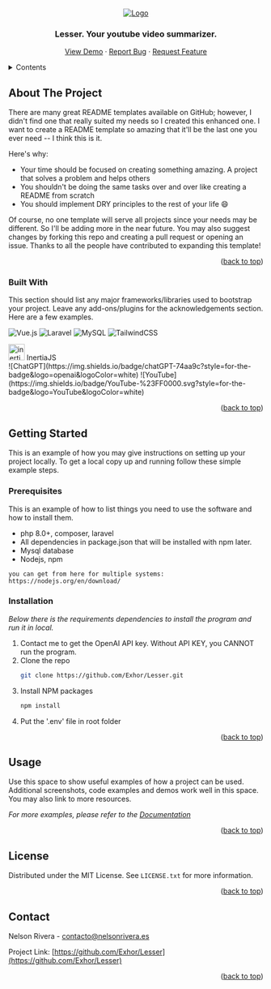 
<a name="readme-top"></a>

<!-- PROJECT LOGO -->
<br />
<div align="center">
  <a href="https://www.nelsonrivera.es/">
    <img src="https://i.imgur.com/vqq17xp.png" alt="Logo">
  </a>
  <h3 align="center">Lesser. Your youtube video summarizer.</h3>

  <p align="center">
    <a href="https://www.nelsonrivera.es/">View Demo</a>
    ·
    <a href="https://github.com/Exhore/Lesser/issues/new?labels=bug&template=bug-report---.md">Report Bug</a>
    ·
    <a href="https://github.com/Exhore/Lesser/issues/new?labels=enhancement&template=feature-request---.md">Request Feature</a>
  </p>
</div>

<!-- TABLE OF CONTENTS -->
<details>
  <summary>Contents</summary>
  <ol>
    <li>
      <a href="#about-the-project">About The Project</a>
      <ul>
        <li><a href="#built-with">Built With</a></li>
      </ul>
    </li>
    <li>
      <a href="#getting-started">Getting Started</a>
      <ul>
        <li><a href="#prerequisites">Prerequisites</a></li>
        <li><a href="#installation">Installation</a></li>
      </ul>
    </li>
    <li><a href="#usage">Usage</a></li>
    <li><a href="#license">License</a></li>
    <li><a href="#contact">Contact</a></li>
  </ol>
</details>



<!-- ABOUT THE PROJECT -->
## About The Project

There are many great README templates available on GitHub; however, I didn't find one that really suited my needs so I created this enhanced one. I want to create a README template so amazing that it'll be the last one you ever need -- I think this is it.

Here's why:
* Your time should be focused on creating something amazing. A project that solves a problem and helps others
* You shouldn't be doing the same tasks over and over like creating a README from scratch
* You should implement DRY principles to the rest of your life :smile:

Of course, no one template will serve all projects since your needs may be different. So I'll be adding more in the near future. You may also suggest changes by forking this repo and creating a pull request or opening an issue. Thanks to all the people have contributed to expanding this template!

<p align="right">(<a href="#readme-top">back to top</a>)</p>



### Built With

This section should list any major frameworks/libraries used to bootstrap your project. Leave any add-ons/plugins for the acknowledgements section. Here are a few examples.


![Vue.js](https://img.shields.io/badge/vuejs-%2335495e.svg?style=for-the-badge&logo=vuedotjs&logoColor=%234FC08D)
![Laravel](https://img.shields.io/badge/laravel-%23FF2D20.svg?style=for-the-badge&logo=laravel&logoColor=white)
![MySQL](https://img.shields.io/badge/mysql-4479A1.svg?style=for-the-badge&logo=mysql&logoColor=white)
![TailwindCSS](https://img.shields.io/badge/tailwindcss-%2338B2AC.svg?style=for-the-badge&logo=tailwind-css&logoColor=white)
<div class="inline"><img src="https://avatars.githubusercontent.com/u/47703742?s=280&v=4" alt="inertia" width=32px height=32px>
InertiaJS</div>
![ChatGPT](https://img.shields.io/badge/chatGPT-74aa9c?style=for-the-badge&logo=openai&logoColor=white)
![YouTube](https://img.shields.io/badge/YouTube-%23FF0000.svg?style=for-the-badge&logo=YouTube&logoColor=white)

<p align="right">(<a href="#readme-top">back to top</a>)</p>



<!-- GETTING STARTED -->
## Getting Started

This is an example of how you may give instructions on setting up your project locally.
To get a local copy up and running follow these simple example steps.

### Prerequisites

This is an example of how to list things you need to use the software and how to install them.

* php 8.0+, composer, laravel
* All dependencies in package.json that will be installed with npm later.
* Mysql database
* Nodejs, npm

```
you can get from here for multiple systems:
https://nodejs.org/en/download/
```

### Installation

_Below there is the requirements dependencies to install the program and run it in local._

1. Contact me to get the OpenAI API key. Without API KEY, you CANNOT run the program.
2. Clone the repo
   ```sh
   git clone https://github.com/Exhor/Lesser.git
   ```
3. Install NPM packages
   ```sh
   npm install
   ```
4. Put the '.env' file in root folder

<p align="right">(<a href="#readme-top">back to top</a>)</p>



<!-- USAGE EXAMPLES -->
## Usage

Use this space to show useful examples of how a project can be used. Additional screenshots, code examples and demos work well in this space. You may also link to more resources.

_For more examples, please refer to the [Documentation](https://example.com)_

<p align="right">(<a href="#readme-top">back to top</a>)</p>


<!-- LICENSE -->
## License

Distributed under the MIT License. See `LICENSE.txt` for more information.

<p align="right">(<a href="#readme-top">back to top</a>)</p>



<!-- CONTACT -->
## Contact

Nelson Rivera - contacto@nelsonrivera.es

Project Link: [https://github.com/Exhor/Lesser](https://github.com/Exhor/Lesser)


<p align="right">(<a href="#readme-top">back to top</a>)</p>

[issues-shield]: https://img.shields.io/github/issues/othneildrew/Best-README-Template.svg?style=for-the-badge
[issues-url]: https://www.nelsonrivera.es//issues
